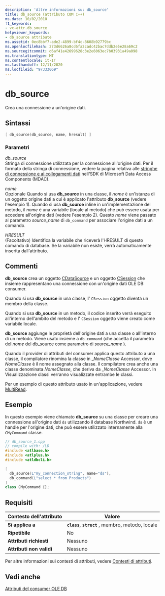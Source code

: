 ```yaml
---
description: 'Altre informazioni su: db_source'
title: db_source (attributo COM C++)
ms.date: 10/02/2018
f1_keywords:
- vc-attr.db_source
helpviewer_keywords:
- db_source attribute
ms.assetid: 0ec8bbf7-ade2-4899-bf4c-8608b92779bc
ms.openlocfilehash: 273d6626a8cd6fa2cadc42bac7ddb2e5e28a69c2
ms.sourcegitcommit: d6af41e42699628c3e2e6063ec7b03931a49a098
ms.translationtype: MT
ms.contentlocale: it-IT
ms.lasthandoff: 12/11/2020
ms.locfileid: "97333069"
---
```

# <a name="db_source"></a>db_source

Crea una connessione a un'origine dati.

## <a name="syntax"></a>Sintassi

```cpp
[ db_source(db_source, name, hresult) ]
```

### <a name="parameters"></a>Parametri

*db_source*<br/>
Stringa di connessione utilizzata per la connessione all'origine dati. Per il formato della stringa di connessione, vedere la pagina relativa alle [stringhe di connessione e ai collegamenti dati](/previous-versions/windows/desktop/ms718376(v=vs.85)) nell'SDK di Microsoft Data Access Components (MDAC).

*nome*<br/>
Opzionale Quando si usa **db_source** in una classe, il *nome* è un'istanza di un oggetto origine dati a cui è applicato l'attributo **db_source** (vedere l'esempio 1). Quando si usa **db_source** inline in un'implementazione del metodo, il *nome* è una variabile (locale al metodo) che può essere usata per accedere all'origine dati (vedere l'esempio 2). Questo *nome* viene passato al parametro *source_name* di `db_command` per associare l'origine dati a un comando.

*HRESULT*<br/>
(Facoltativo) Identifica la variabile che riceverà l'HRESULT di questo comando di database. Se la variabile non esiste, verrà automaticamente inserita dall'attributo.

## <a name="remarks"></a>Commenti

**db_source** crea un oggetto [CDataSource](../../data/oledb/cdatasource-class.md) e un oggetto [CSession](../../data/oledb/csession-class.md) che insieme rappresentano una connessione con un'origine dati OLE DB consumer.

Quando si usa **db_source** in una classe, l' `CSession` oggetto diventa un membro della classe.

Quando si usa **db_source** in un metodo, il codice inserito verrà eseguito all'interno dell'ambito del metodo e l' `CSession` oggetto viene creato come variabile locale.

**db_source** aggiunge le proprietà dell'origine dati a una classe o all'interno di un metodo. Viene usato insieme a `db_command` (che accetta il parametro del  *nome* del db_source come parametro di *source_name* ).

Quando il provider di attributi del consumer applica questo attributo a una classe, il compilatore rinomina la classe in \_*NomeClasse* Accessor, dove *NomeClasse* è il nome assegnato alla classe. Il compilatore crea anche una classe denominata *NomeClasse*, che deriva da \_*NomeClasse* Accessor.  In Visualizzazione classi verranno visualizzate entrambe le classi.

Per un esempio di questo attributo usato in un'applicazione, vedere [MultiRead](https://github.com/Microsoft/VCSamples/tree/master/VC2010Samples/ATL/OLEDB/Consumer).

## <a name="example"></a>Esempio

In questo esempio viene chiamato **db_source** su una classe per creare una connessione all'origine dati `ds` utilizzando il database Northwind. `ds` è un handle per l'origine dati, che può essere utilizzato internamente alla `CMyCommand` classe.

```cpp
// db_source_1.cpp
// compile with: /LD
#include <atlbase.h>
#include <atlplus.h>
#include <atldbcli.h>

[
  db_source(L"my_connection_string", name="ds"),
  db_command(L"select * from Products")
]
class CMyCommand {};
```

## <a name="requirements"></a>Requisiti

| Contesto dell'attributo | Valore |
|-|-|
|**Si applica a**|**`class`**, **`struct`** , membro, metodo, locale|
|**Ripetibile**|No|
|**Attributi richiesti**|Nessuno|
|**Attributi non validi**|Nessuno|

Per altre informazioni sui contesti di attributi, vedere [Contesti di attributi](cpp-attributes-com-net.md#contexts).

## <a name="see-also"></a>Vedi anche

[Attributi del consumer OLE DB](ole-db-consumer-attributes.md)
